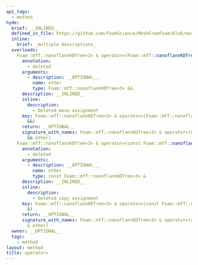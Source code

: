 ```yaml
---
api_tags:
  - method
hyde:
  brief: __INLINED__
  defined_in_file: https://github.com/FoamScience/MeshFreeFoam/blob/master/src/meshfree/kdTrees/nanoflannKDTree/nanoflannKDTree.H
  inline:
    brief: _multiple descriptions_
  overloads:
    Foam::mff::nanoflannKDTree<3> & operator=(Foam::mff::nanoflannKDTree<3> &&):
      annotation:
        - deleted
      arguments:
        - description: __OPTIONAL__
          name: other
          type: Foam::mff::nanoflannKDTree<3> &&
      description: __INLINED__
      inline:
        description:
          - Deleted move assignment
      key: Foam::mff::nanoflannKDTree<3> & operator=(Foam::mff::nanoflannKDTree<3>
        &&)
      return: __OPTIONAL__
      signature_with_names: Foam::mff::nanoflannKDTree<3> & operator=(Foam::mff::nanoflannKDTree<3>
        && other)
    Foam::mff::nanoflannKDTree<3> & operator=(const Foam::mff::nanoflannKDTree<3> &):
      annotation:
        - deleted
      arguments:
        - description: __OPTIONAL__
          name: other
          type: const Foam::mff::nanoflannKDTree<3> &
      description: __INLINED__
      inline:
        description:
          - Deleted copy assignment
      key: Foam::mff::nanoflannKDTree<3> & operator=(const Foam::mff::nanoflannKDTree<3>
        &)
      return: __OPTIONAL__
      signature_with_names: Foam::mff::nanoflannKDTree<3> & operator=(const Foam::mff::nanoflannKDTree<3>
        & other)
  owner: __OPTIONAL__
  tags:
    - method
layout: method
title: operator=
---
```


